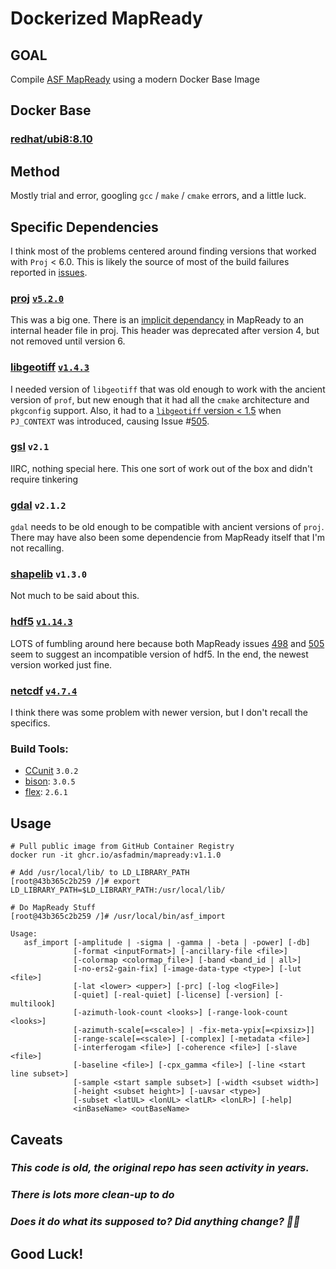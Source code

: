 # Dockerized MapReady

## GOAL

Compile [ASF MapReady](https://github.com/asfadmin/asf_mapready) using a modern Docker Base Image

## Docker Base

### [redhat/ubi8:8.10](https://hub.docker.com/r/redhat/ubi8/tags#:~:text=TAG-,8.10,-Last%20pushed%20a)

## Method

Mostly trial and error, googling `gcc` / `make` / `cmake` errors, and a little luck. 

## Specific Dependencies 

I think most of the problems centered around finding versions that worked with `Proj` < 6.0. This is likely the source of most of the build failures reported in [issues](https://github.com/asfadmin/ASF_MapReady/issues/).

### [proj](https://proj.org/) [`v5.2.0`](https://github.com/OSGeo/PROJ/releases/tag/5.2.0)

This was a big one. There is an [implicit dependancy](https://github.com/asfadmin/ASF_MapReady/issues/128) in MapReady to an internal header file in proj. This header was deprecated after version 4, but not removed until version 6. 

### [libgeotiff](https://trac.osgeo.org/geotiff/) [`v1.4.3`](https://github.com/OSGeo/libgeotiff/releases/tag/1.4.3)

I needed version of `libgeotiff` that was old enough to work with the ancient version of `prof`, but new enough that it had all the `cmake` architecture and `pkgconfig` support. Also, it had to a [`libgeotiff` version < 1.5](https://github.com/OSGeo/libgeotiff/commit/3c3351849fa010afafc23df73ed137c2eab0e1d2) when `PJ_CONTEXT` was introduced, causing Issue #[505](https://github.com/asfadmin/ASF_MapReady/issues/505). 

### [gsl](https://www.gnu.org/software/gsl/) `v2.1`

IIRC, nothing special here. This one sort of work out of the box and didn't require tinkering

### [gdal](https://gdal.org/index.html) `v2.1.2`

`gdal` needs to be old enough to be compatible with ancient versions of `proj`. There may have also been some dependencie from MapReady itself that I'm not recalling.

### [shapelib](http://shapelib.maptools.org/) `v1.3.0`

Not much to be said about this. 

### [hdf5](https://portal.hdfgroup.org/documentation/) [`v1.14.3`](https://portal.hdfgroup.org/documentation/hdf5-docs/release_specifics/hdf5_1_14.html)

LOTS of fumbling around here because both MapReady issues [498](https://github.com/asfadmin/ASF_MapReady/issues/498) and [505](https://github.com/asfadmin/ASF_MapReady/issues/505) seem to suggest an incompatible version of hdf5. In the end, the newest version worked just fine.

### [netcdf](https://www.unidata.ucar.edu/software/netcdf/) [`v4.7.4`](https://docs.unidata.ucar.edu/netcdf-c/current/RELEASE_NOTES.html#:~:text=4.7.4%20%2D%20March%2027%2C%202020)

I think there was some problem with newer version, but I don't recall the specifics.

### Build Tools:

* [CCunit](https://cunity.gitlab.io/cunit/) `3.0.2`
* [bison](https://www.gnu.org/software/bison/): `3.0.5`
* [flex](https://github.com/westes/flex): `2.6.1`


## Usage

```
# Pull public image from GitHub Container Registry
docker run -it ghcr.io/asfadmin/mapready:v1.1.0

# Add /usr/local/lib/ to LD_LIBRARY_PATH
[root@43b365c2b259 /]# export LD_LIBRARY_PATH=$LD_LIBRARY_PATH:/usr/local/lib/

# Do MapReady Stuff
[root@43b365c2b259 /]# /usr/local/bin/asf_import 

Usage:
   asf_import [-amplitude | -sigma | -gamma | -beta | -power] [-db]
              [-format <inputFormat>] [-ancillary-file <file>]
              [-colormap <colormap_file>] [-band <band_id | all>]
              [-no-ers2-gain-fix] [-image-data-type <type>] [-lut <file>]
              [-lat <lower> <upper>] [-prc] [-log <logFile>]
              [-quiet] [-real-quiet] [-license] [-version] [-multilook]
              [-azimuth-look-count <looks>] [-range-look-count <looks>]
              [-azimuth-scale[=<scale>] | -fix-meta-ypix[=<pixsiz>]]
              [-range-scale[=<scale>] [-complex] [-metadata <file>]
              [-interferogam <file>] [-coherence <file>] [-slave <file>]
              [-baseline <file>] [-cpx_gamma <file>] [-line <start line subset>]
              [-sample <start sample subset>] [-width <subset width>]
              [-height <subset height>] [-uavsar <type>]
              [-subset <latUL> <lonUL> <latLR> <lonLR>] [-help]
              <inBaseName> <outBaseName>
```

## Caveats

### _This code is old, the original repo has seen activity in years._

### _There is lots more clean-up to do_

### _Does it do what its supposed to? Did anything change? 🤷‍♂️_

## Good Luck!
